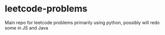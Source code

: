 # leetcode-problems

Main repo for leetcode problems primarily using python, possibly will redo some in JS and Java
